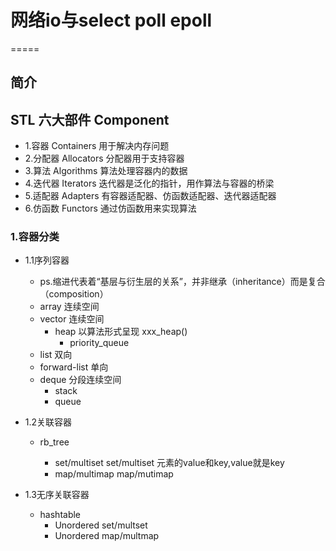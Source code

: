# 网络io与select poll epoll
=====

## 简介
    

## STL 六大部件 Component
  * 1.容器 Containers
    用于解决内存问题
  * 2.分配器 Allocators
    分配器用于支持容器
  * 3.算法 Algorithms
    算法处理容器内的数据
  * 4.迭代器 Iterators
    迭代器是泛化的指针，用作算法与容器的桥梁
  * 5.适配器 Adapters
    有容器适配器、仿函数适配器、迭代器适配器
  * 6.仿函数 Functors
    通过仿函数用来实现算法

### 1.容器分类
* 1.1序列容器
  * ps.缩进代表着“基层与衍生层的关系”，并非继承（inheritance）而是复合（composition）
  * array 连续空间
  * vector 连续空间
    * heap 以算法形式呈现 xxx_heap()
      * priority_queue
  * list  双向
  * forward-list 单向
  * deque 分段连续空间
    * stack
    * queue

* 1.2关联容器
  * rb_tree
  
    * set/multiset
        set/multiset 元素的value和key,value就是key
    * map/multimap
        map/mutimap 
        

* 1.3无序关联容器
  * hashtable
    * Unordered set/multset
    * Unordered map/multmap




